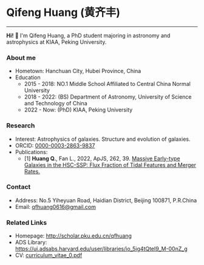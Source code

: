 # Qifeng Huang (黄齐丰)
-----------------------
**Hi!** 👋 I'm Qifeng Huang, a PhD student majoring in astronomy and astrophysics at KIAA, Peking University.

### About me

- Hometown: Hanchuan City, Hubei Province, China
- Education
  - 2015 - 2018: NO.1 Middle School Affiliated to Central China Normal University
  - 2018 - 2022: (BS) Department of Astronomy, University of Science and Technology of China
  - 2022 - Now: (PhD) KIAA, Peking University
  
### Research

- Interest: Astrophysics of galaxies. Structure and evolution of galaxies.  
- ORCID: [0000-0003-2863-9837](https://orcid.org/0000-0003-2863-9837)  
- Publications:  
  - [1] **Huang Q.**, Fan L., 2022, ApJS, 262, 39. [Massive Early-type Galaxies in the HSC-SSP: Flux Fraction of Tidal Features and Merger Rates.](https://ui.adsabs.harvard.edu/abs/2022ApJS..262...39H/abstract)
  
### Contact

- Address: No.5 Yiheyuan Road, Haidian District, Beijing 100871, P.R.China
- Email: qfhuang0616@gmail.com
  
### Related Links

- Homepage: http://scholar.pku.edu.cn/qfhuang
- ADS Library: https://ui.adsabs.harvard.edu/user/libraries/io_5ig4tQteI9_M-00nZ_g
- CV: [curriculum_vitae_0.pdf](http://scholar.pku.edu.cn/sites/default/files/qfhuang/files/curriculum_vitae_0.pdf)
